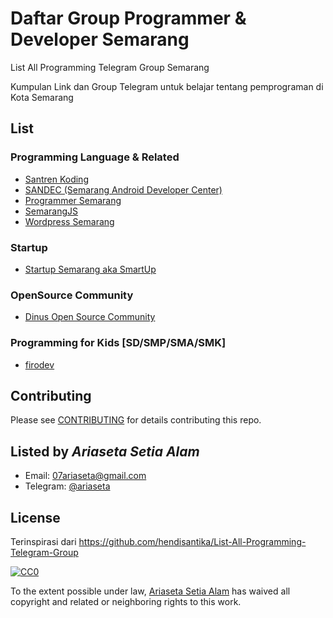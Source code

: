 # Daftar Group Programmer & Developer Semarang
List All Programming Telegram Group Semarang

Kumpulan Link dan Group Telegram untuk belajar tentang pemprograman di Kota Semarang

## List

### Programming Language & Related

  + [Santren Koding](https://t.me/santrenkoding)
  + [SANDEC (Semarang Android Developer Center)](https://t.me/AndroidSemarang)
  + [Programmer Semarang](https://t.me/programersemarangraya)
  + [SemarangJS](https://t.me/semarangjs)
  + [Wordpress Semarang](https://t.me/wpsemarang)

  
### Startup

  + [Startup Semarang aka SmartUp](http://semarangstartup.com/)
  
### OpenSource Community

  + [Dinus Open Source Community](https://t.me/doscomedia)

### Programming for Kids [SD/SMP/SMA/SMK]

  + [firodev](https://t.me/firodev)
  

## Contributing
Please see [CONTRIBUTING](CONTRIBUTING.md) for details contributing this repo.


## Listed by *Ariaseta Setia Alam*
- Email: 07ariaseta@gmail.com
- Telegram: [@ariaseta](https://t.me/ariaseta)

## License

Terinspirasi dari https://github.com/hendisantika/List-All-Programming-Telegram-Group

[![CC0](https://i.creativecommons.org/p/zero/1.0/88x31.png)](https://creativecommons.org/publicdomain/zero/1.0/)

To the extent possible under law, [Ariaseta Setia Alam](https://github.com/ariaseta) has waived all copyright and related or neighboring rights to this work.

